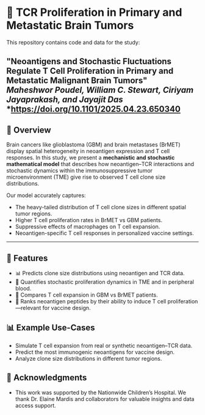 # 🧠 TCR Proliferation in Primary and Metastatic Brain Tumors

This repository contains code and data for the study:

**"Neoantigens and Stochastic Fluctuations Regulate T Cell Proliferation in Primary and Metastatic Malignant Brain Tumors"**  
*Maheshwor Poudel, William C. Stewart, Ciriyam Jayaprakash, and Jayajit Das*
*https://doi.org/10.1101/2025.04.23.650340
---

## 🧬 Overview

Brain cancers like glioblastoma (GBM) and brain metastases (BrMET) display spatial heterogeneity in neoantigen expression and T cell responses. In this study, we present a **mechanistic and stochastic mathematical model** that describes how neoantigen–TCR interactions and stochastic dynamics within the immunosuppressive tumor microenvironment (TME) give rise to observed T cell clone size distributions.

Our model accurately captures:
- The heavy-tailed distribution of T cell clone sizes in different spatial tumor regions.
- Higher T cell proliferation rates in BrMET vs GBM patients.
- Suppressive effects of macrophages on T cell expansion.
- Neoantigen-specific T cell responses in personalized vaccine settings.

---

## 🧪 Features

- 📊 Predicts clone size distributions using neoantigen and TCR data.
- 🔄 Quantifies stochastic proliferation dynamics in TME and in peripheral blood.
- 🧠 Compares T cell expansion in GBM vs BrMET patients.
- 💉 Ranks neoantigen peptides by their ability to induce T cell proliferation—relevant for vaccine design.

## 📊 Example Use-Cases

- Simulate T cell expansion from real or synthetic neoantigen–TCR data.
- Predict the most immunogenic neoantigens for vaccine design.
- Analyze clone size distributions in different tumor regions.

## 🤝 Acknowledgments

- This work was supported by the Nationwide Children’s Hospital. We thank Dr. Elaine Mardis and collaborators for valuable insights and data access support.

